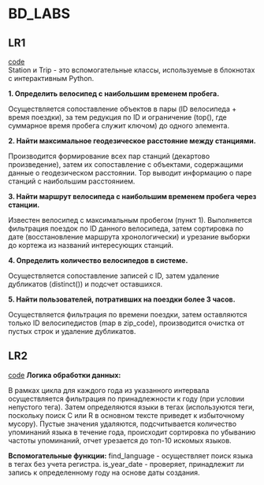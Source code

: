 # BD_LABS

## LR1
[code](https://github.com/diman63sss2/BD_LABS/blob/main/Lab1/code.ipynb)  
Station и Trip - это вспомогательные классы, используемые в блокнотах с интерактивным Python.

**1. Определить велосипед с наибольшим временем пробега.**

Осуществляется сопоставление объектов в пары (ID велосипеда + время поездки), за тем редукция по ID и ограничение (top(), где суммарное время пробега служит ключом) до одного элемента.

**2. Найти максимальное геодезическое расстояние между станциями.**

 Производится формирование всех пар станций (декартово произведение), затем их сопоставление с объектами, содержащими данные о геодезическом расстоянии. Top выводит информацию о паре станций с наибольшим расстоянием.

**3. Найти маршрут велосипеда с наибольшим временем пробега через станции.**

Известен велосипед с максимальным пробегом (пункт 1). Выполняется фильтрация поездок по ID данного велосипеда, затем сортировка по дате (восстановление маршрута хронологически) и урезание выборки до кортежа из названий интересующих станций.

**4. Определить количество велосипедов в системе.**

Осуществляется сопоставление записей с ID, затем удаление дубликатов (distinct()) и подсчет оставшихся.

**5. Найти пользователей, потративших на поездки более 3 часов.**

Осуществляется фильтрация по времени поездки, затем оставляются только ID велосипедистов (map в zip_code), производится очистка от пустых строк и удаление дубликатов.

## LR2
[code](https://github.com/diman63sss2/BD_LABS/blob/main/Lab2/code.ipynb) 
**Логика обработки данных:**

В рамках цикла для каждого года из указанного интервала осуществляется фильтрация по принадлежности к году (при условии непустого тега). Затем определяются языки в тегах (используются теги, поскольку поиск C или R в основном тексте приведет к избыточному мусору). Пустые значения удаляются, подсчитывается количество упоминаний языка в течение года, происходит сортировка по убыванию частоты упоминаний, отчет урезается до топ-10 искомых языков.

**Вспомогательные функции:**
find_language - осуществляет поиск языка в тегах без учета регистра.
is_year_date - проверяет, принадлежит ли запись к определенному году на основе даты создания.